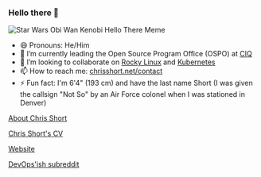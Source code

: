 ### Hello there 👋

![Star Wars Obi Wan Kenobi Hello There Meme](https://shortcdn.com/chrisshort/obi-wan-kenobi-hello-there.gif)

- 😄 Pronouns: He/Him
- 🔭 I’m currently leading the Open Source Program Office (OSPO) at [CIQ](https://ciq.com/)
- 👯 I’m looking to collaborate on [Rocky Linux](https://rockylinux.org/) and [Kubernetes](https://github.com/kubernetes/community/blob/master/communication/contributor-comms/README.md)
- 📫 How to reach me: [chrisshort.net/contact](https://chrisshort.net/contact/)
- ⚡ Fun fact: I'm 6'4" (193 cm) and have the last name Short (I was given the callsign "Not So" by an Air Force colonel when I was stationed in Denver)

[About Chris Short](https://chrisshort.net/about)

[Chris Short's CV](https://chrisshort.net/cv)

[Website](https://chrisshort.net)

[DevOps'ish subreddit](https://reddit.com/r/devopsish)
